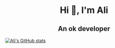 <h1 align="center">Hi 👋, I'm Ali</h1>
<h2 align="center">An ok developer</h2>

[![Ali's GitHub stats](https://github-readme-stats.vercel.app/api?username=alioftech)](https://github.com/alioftech/github-readme-stats)

